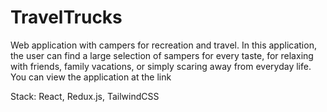 # TravelTrucks

Web application with campers for recreation and travel. In this application, the user can find a large selection of sampers for every taste, for relaxing with friends, family vacations, or simply scaring away from everyday life. You can view the application at the link 

Stack: React, Redux.js, TailwindCSS 
